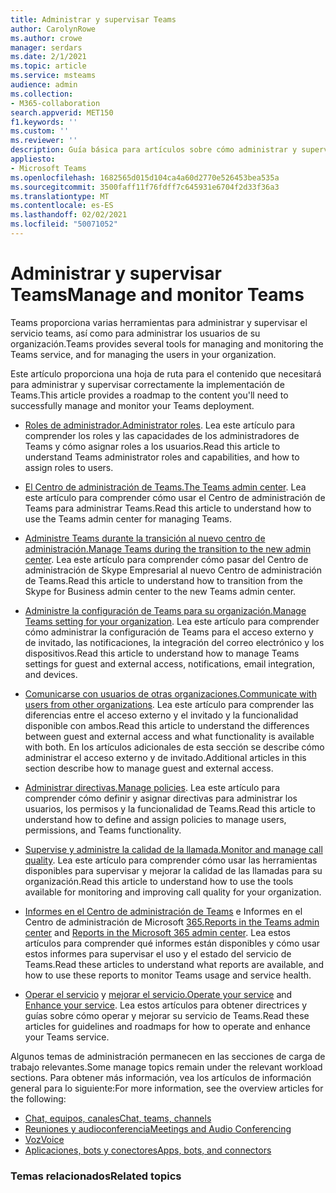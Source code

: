 ```yaml
---
title: Administrar y supervisar Teams
author: CarolynRowe
ms.author: crowe
manager: serdars
ms.date: 2/1/2021
ms.topic: article
ms.service: msteams
audience: admin
ms.collection:
- M365-collaboration
search.appverid: MET150
f1.keywords: ''
ms.custom: ''
ms.reviewer: ''
description: Guía básica para artículos sobre cómo administrar y supervisar Teams.
appliesto:
- Microsoft Teams
ms.openlocfilehash: 1682565d015d104ca4a60d2770e526453bea535a
ms.sourcegitcommit: 3500faff11f76fdff7c645931e6704f2d33f36a3
ms.translationtype: MT
ms.contentlocale: es-ES
ms.lasthandoff: 02/02/2021
ms.locfileid: "50071052"
---
```

# <a name="manage-and-monitor-teams"></a><span data-ttu-id="d78cc-103">Administrar y supervisar Teams</span><span class="sxs-lookup"><span data-stu-id="d78cc-103">Manage and monitor Teams</span></span>

<span data-ttu-id="d78cc-104">Teams proporciona varias herramientas para administrar y supervisar el servicio teams, así como para administrar los usuarios de su organización.</span><span class="sxs-lookup"><span data-stu-id="d78cc-104">Teams provides several tools for managing and monitoring the Teams service, and for managing the users in your organization.</span></span>

<span data-ttu-id="d78cc-105">Este artículo proporciona una hoja de ruta para el contenido que necesitará para administrar y supervisar correctamente la implementación de Teams.</span><span class="sxs-lookup"><span data-stu-id="d78cc-105">This article provides a roadmap to the content you'll need to successfully manage and monitor your Teams deployment.</span></span>

- <span data-ttu-id="d78cc-106">[Roles de administrador.](using-admin-roles.md)</span><span class="sxs-lookup"><span data-stu-id="d78cc-106">[Administrator roles](using-admin-roles.md).</span></span> <span data-ttu-id="d78cc-107">Lea este artículo para comprender los roles y las capacidades de los administradores de Teams y cómo asignar roles a los usuarios.</span><span class="sxs-lookup"><span data-stu-id="d78cc-107">Read this article to understand Teams administrator roles and capabilities, and how to assign roles to users.</span></span>

- <span data-ttu-id="d78cc-108">[El Centro de administración de Teams.](manage-teams-in-modern-portal.md)</span><span class="sxs-lookup"><span data-stu-id="d78cc-108">[The Teams admin center](manage-teams-in-modern-portal.md).</span></span> <span data-ttu-id="d78cc-109">Lea este artículo para comprender cómo usar el Centro de administración de Teams para administrar Teams.</span><span class="sxs-lookup"><span data-stu-id="d78cc-109">Read this article to understand how to use the Teams admin center for managing Teams.</span></span>  

- <span data-ttu-id="d78cc-110">[Administre Teams durante la transición al nuevo centro de administración.](manage-teams-skypeforbusiness-admin-center.md)</span><span class="sxs-lookup"><span data-stu-id="d78cc-110">[Manage Teams during the transition to the new admin center](manage-teams-skypeforbusiness-admin-center.md).</span></span> <span data-ttu-id="d78cc-111">Lea este artículo para comprender cómo pasar del Centro de administración de Skype Empresarial al nuevo Centro de administración de Teams.</span><span class="sxs-lookup"><span data-stu-id="d78cc-111">Read this article to understand how to transition from the Skype for Business admin center to the new Teams admin center.</span></span> 

- <span data-ttu-id="d78cc-112">[Administre la configuración de Teams para su organización.](enable-features-office-365.md)</span><span class="sxs-lookup"><span data-stu-id="d78cc-112">[Manage Teams setting for your organization](enable-features-office-365.md).</span></span> <span data-ttu-id="d78cc-113">Lea este artículo para comprender cómo administrar la configuración de Teams para el acceso externo y de invitado, las notificaciones, la integración del correo electrónico y los dispositivos.</span><span class="sxs-lookup"><span data-stu-id="d78cc-113">Read this article to understand how to manage Teams settings for guest and external access, notifications, email integration, and devices.</span></span>  

- <span data-ttu-id="d78cc-114">[Comunicarse con usuarios de otras organizaciones.](communicate-with-users-from-other-organizations.md)</span><span class="sxs-lookup"><span data-stu-id="d78cc-114">[Communicate with users from other organizations](communicate-with-users-from-other-organizations.md).</span></span> <span data-ttu-id="d78cc-115">Lea este artículo para comprender las diferencias entre el acceso externo y el invitado y la funcionalidad disponible con ambos.</span><span class="sxs-lookup"><span data-stu-id="d78cc-115">Read this article to understand the differences between guest and external access and what functionality is available with both.</span></span> <span data-ttu-id="d78cc-116">En los artículos adicionales de esta sección se describe cómo administrar el acceso externo y de invitado.</span><span class="sxs-lookup"><span data-stu-id="d78cc-116">Additional articles in this section describe how to manage guest and external access.</span></span>

- <span data-ttu-id="d78cc-117">[Administrar directivas.](assign-policies.md)</span><span class="sxs-lookup"><span data-stu-id="d78cc-117">[Manage policies](assign-policies.md).</span></span> <span data-ttu-id="d78cc-118">Lea este artículo para comprender cómo definir y asignar directivas para administrar los usuarios, los permisos y la funcionalidad de Teams.</span><span class="sxs-lookup"><span data-stu-id="d78cc-118">Read this article to understand how to define and assign policies to manage users, permissions, and Teams functionality.</span></span>

- <span data-ttu-id="d78cc-119">[Supervise y administre la calidad de la llamada.](monitor-call-quality-qos.md)</span><span class="sxs-lookup"><span data-stu-id="d78cc-119">[Monitor and manage call quality](monitor-call-quality-qos.md).</span></span> <span data-ttu-id="d78cc-120">Lea este artículo para comprender cómo usar las herramientas disponibles para supervisar y mejorar la calidad de las llamadas para su organización.</span><span class="sxs-lookup"><span data-stu-id="d78cc-120">Read this article to understand how to use the tools available for monitoring and improving call quality for your organization.</span></span>

- <span data-ttu-id="d78cc-121">[Informes en el Centro de administración de Teams](teams-analytics-and-reports/teams-reporting-reference.md) e Informes en el Centro de administración de Microsoft [365.](teams-activity-reports.md)</span><span class="sxs-lookup"><span data-stu-id="d78cc-121">[Reports in the Teams admin center](teams-analytics-and-reports/teams-reporting-reference.md) and [Reports in the Microsoft 365 admin center](teams-activity-reports.md).</span></span> <span data-ttu-id="d78cc-122">Lea estos artículos para comprender qué informes están disponibles y cómo usar estos informes para supervisar el uso y el estado del servicio de Teams.</span><span class="sxs-lookup"><span data-stu-id="d78cc-122">Read these articles to understand what reports are available, and how to use these reports to monitor Teams usage and service health.</span></span>

- <span data-ttu-id="d78cc-123">[Operar el servicio](teams-analytics-and-reports/teams-reporting-reference.md) y [mejorar el servicio.](upgrade-enhance-my-service.md)</span><span class="sxs-lookup"><span data-stu-id="d78cc-123">[Operate your service](teams-analytics-and-reports/teams-reporting-reference.md) and [Enhance your service](upgrade-enhance-my-service.md).</span></span> <span data-ttu-id="d78cc-124">Lea estos artículos para obtener directrices y guías sobre cómo operar y mejorar su servicio de Teams.</span><span class="sxs-lookup"><span data-stu-id="d78cc-124">Read these articles for guidelines and roadmaps for how to operate and enhance your Teams service.</span></span>

<span data-ttu-id="d78cc-125">Algunos temas de administración permanecen en las secciones de carga de trabajo relevantes.</span><span class="sxs-lookup"><span data-stu-id="d78cc-125">Some manage topics remain under the relevant workload sections.</span></span> <span data-ttu-id="d78cc-126">Para obtener más información, vea los artículos de información general para lo siguiente:</span><span class="sxs-lookup"><span data-stu-id="d78cc-126">For more information, see the overview articles for the following:</span></span>

- [<span data-ttu-id="d78cc-127">Chat, equipos, canales</span><span class="sxs-lookup"><span data-stu-id="d78cc-127">Chat, teams, channels</span></span>](deploy-chat-teams-channels-microsoft-teams-landing-page.md)
- [<span data-ttu-id="d78cc-128">Reuniones y audioconferencia</span><span class="sxs-lookup"><span data-stu-id="d78cc-128">Meetings and Audio Conferencing</span></span>](deploy-meetings-microsoft-teams-landing-page.md)
- [<span data-ttu-id="d78cc-129">Voz</span><span class="sxs-lookup"><span data-stu-id="d78cc-129">Voice</span></span>](cloud-voice-landing-page.md)
- [<span data-ttu-id="d78cc-130">Aplicaciones, bots y conectores</span><span class="sxs-lookup"><span data-stu-id="d78cc-130">Apps, bots, and connectors</span></span>](deploy-apps-microsoft-teams-landing-page.md)


### <a name="related-topics"></a><span data-ttu-id="d78cc-131">Temas relacionados</span><span class="sxs-lookup"><span data-stu-id="d78cc-131">Related topics</span></span>

